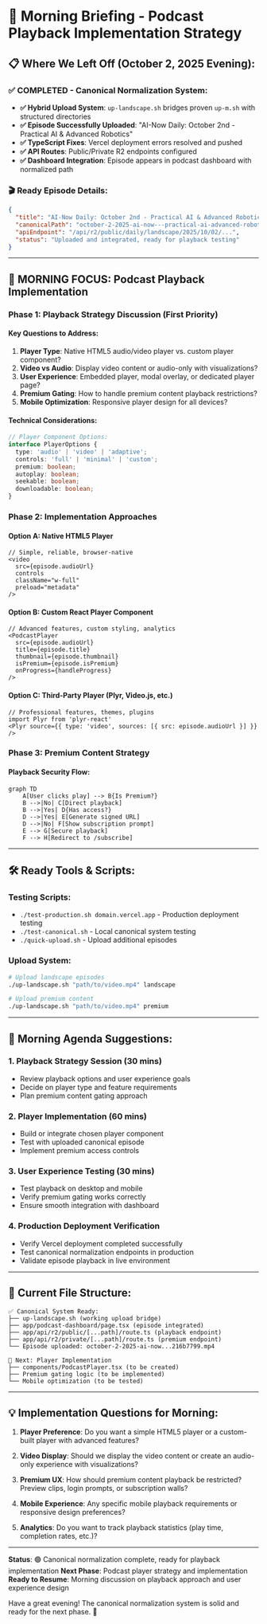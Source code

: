 # 🌅 Morning Briefing - Podcast Playback Implementation Strategy

## 📋 **Where We Left Off (October 2, 2025 Evening):**

### ✅ **COMPLETED - Canonical Normalization System:**
- **✅ Hybrid Upload System**: `up-landscape.sh` bridges proven `up-m.sh` with structured directories
- **✅ Episode Successfully Uploaded**: "AI-Now Daily: October 2nd - Practical AI & Advanced Robotics"
- **✅ TypeScript Fixes**: Vercel deployment errors resolved and pushed
- **✅ API Routes**: Public/Private R2 endpoints configured
- **✅ Dashboard Integration**: Episode appears in podcast dashboard with normalized path

### 🎬 **Ready Episode Details:**
```json
{
  "title": "AI-Now Daily: October 2nd - Practical AI & Advanced Robotics",
  "canonicalPath": "october-2-2025-ai-now---practical-ai-advanced-robotics---deep-dive-with-alex-and-jessica-216b7799.mp4",
  "apiEndpoint": "/api/r2/public/daily/landscape/2025/10/02/...",
  "status": "Uploaded and integrated, ready for playback testing"
}
```

---

## 🎵 **MORNING FOCUS: Podcast Playback Implementation**

### **Phase 1: Playback Strategy Discussion (First Priority)**

#### **Key Questions to Address:**
1. **Player Type**: Native HTML5 audio/video player vs. custom player component?
2. **Video vs Audio**: Display video content or audio-only with visualizations?
3. **User Experience**: Embedded player, modal overlay, or dedicated player page?
4. **Premium Gating**: How to handle premium content playback restrictions?
5. **Mobile Optimization**: Responsive player design for all devices?

#### **Technical Considerations:**
```typescript
// Player Component Options:
interface PlayerOptions {
  type: 'audio' | 'video' | 'adaptive';
  controls: 'full' | 'minimal' | 'custom';
  premium: boolean;
  autoplay: boolean;
  seekable: boolean;
  downloadable: boolean;
}
```

### **Phase 2: Implementation Approaches**

#### **Option A: Native HTML5 Player**
```tsx
// Simple, reliable, browser-native
<video 
  src={episode.audioUrl}
  controls
  className="w-full"
  preload="metadata"
/>
```

#### **Option B: Custom React Player Component**
```tsx
// Advanced features, custom styling, analytics
<PodcastPlayer
  src={episode.audioUrl}
  title={episode.title}
  thumbnail={episode.thumbnail}
  isPremium={episode.isPremium}
  onProgress={handleProgress}
/>
```

#### **Option C: Third-Party Player (Plyr, Video.js, etc.)**
```tsx
// Professional features, themes, plugins
import Plyr from 'plyr-react'
<Plyr source={{ type: 'video', sources: [{ src: episode.audioUrl }] }} />
```

### **Phase 3: Premium Content Strategy**

#### **Playback Security Flow:**
```mermaid
graph TD
    A[User clicks play] --> B{Is Premium?}
    B -->|No| C[Direct playback]
    B -->|Yes| D{Has access?}
    D -->|Yes| E[Generate signed URL]
    D -->|No| F[Show subscription prompt]
    E --> G[Secure playback]
    F --> H[Redirect to /subscribe]
```

---

## 🛠️ **Ready Tools & Scripts:**

### **Testing Scripts:**
- `./test-production.sh domain.vercel.app` - Production deployment testing
- `./test-canonical.sh` - Local canonical system testing  
- `./quick-upload.sh` - Upload additional episodes

### **Upload System:**
```bash
# Upload landscape episodes
./up-landscape.sh "path/to/video.mp4" landscape

# Upload premium content  
./up-landscape.sh "path/to/video.mp4" premium
```

---

## 🎯 **Morning Agenda Suggestions:**

### **1. Playback Strategy Session (30 mins)**
- Review playback options and user experience goals
- Decide on player type and feature requirements
- Plan premium content gating approach

### **2. Player Implementation (60 mins)**
- Build or integrate chosen player component
- Test with uploaded canonical episode
- Implement premium access controls

### **3. User Experience Testing (30 mins)**
- Test playback on desktop and mobile
- Verify premium gating works correctly
- Ensure smooth integration with dashboard

### **4. Production Deployment Verification**
- Verify Vercel deployment completed successfully
- Test canonical normalization endpoints in production
- Validate episode playback in live environment

---

## 📁 **Current File Structure:**
```
✅ Canonical System Ready:
├── up-landscape.sh (working upload bridge)
├── app/podcast-dashboard/page.tsx (episode integrated)
├── app/api/r2/public/[...path]/route.ts (playback endpoint)
├── app/api/r2/private/[...path]/route.ts (premium endpoint)
└── Episode uploaded: october-2-2025-ai-now...216b7799.mp4

🎯 Next: Player Implementation
├── components/PodcastPlayer.tsx (to be created)
├── Premium gating logic (to be implemented)
└── Mobile optimization (to be tested)
```

---

## 💡 **Implementation Questions for Morning:**

1. **Player Preference**: Do you want a simple HTML5 player or a custom-built player with advanced features?

2. **Video Display**: Should we display the video content or create an audio-only experience with visualizations?

3. **Premium UX**: How should premium content playback be restricted? Preview clips, login prompts, or subscription walls?

4. **Mobile Experience**: Any specific mobile playback requirements or responsive design preferences?

5. **Analytics**: Do you want to track playback statistics (play time, completion rates, etc.)?

---

**Status**: 🟢 Canonical normalization complete, ready for playback implementation
**Next Phase**: Podcast player strategy and implementation
**Ready to Resume**: Morning discussion on playback approach and user experience design

Have a great evening! The canonical normalization system is solid and ready for the next phase. 🌙